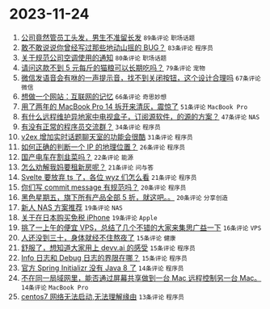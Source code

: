 # 2023-11-24

1. [公司竟然管员工头发，男生不准留长发](https://www.v2ex.com/t/994700) `89条评论` `职场话题`
1. [敢不敢说说你曾经写过那些地动山摇的 BUG？](https://www.v2ex.com/t/994763) `83条评论` `程序员`
1. [关于规范公司空调使用的通知](https://www.v2ex.com/t/994729) `80条评论` `职场话题`
1. [请问这款不到 5 元每斤的猫粮可以长期吃吗？](https://www.v2ex.com/t/994738) `79条评论` `宠物`
1. [微信发语音会有咻的一声提示音，找不到关闭按钮，这个设计合理吗](https://www.v2ex.com/t/994696) `67条评论` `微信`
1. [想做一个网站：互联网的记忆](https://www.v2ex.com/t/994818) `66条评论` `奇思妙想`
1. [用了两年的 MacBook Pro 14 拆开来清灰，震惊了](https://www.v2ex.com/t/994725) `51条评论` `MacBook Pro`
1. [有什么远程维护异地家中电视盒子，订阅源软件，的源的方案？](https://www.v2ex.com/t/994709) `47条评论` `NAS`
1. [有没有正常的程序员交流群？](https://www.v2ex.com/t/994819) `34条评论` `程序员`
1. [v2ex 增加实时话题聊天室的功能会很酷](https://www.v2ex.com/t/994721) `31条评论` `程序员`
1. [如何正确的判断一个 IP 的地理位置？](https://www.v2ex.com/t/994803) `26条评论` `程序员`
1. [国产电车在割韭菜吗？](https://www.v2ex.com/t/994845) `22条评论` `能源`
1. [怎么劝解我妈要租新房呢？](https://www.v2ex.com/t/994848) `21条评论` `问与答`
1. [Svelte 要放弃 ts 了，各位 wyz 们怎么看](https://www.v2ex.com/t/994698) `21条评论` `程序员`
1. [你们写 commit message 有规范吗？](https://www.v2ex.com/t/994797) `20条评论` `程序员`
1. [黑色星期五，旗下所有产品全部 5 折，就这吧。。](https://www.v2ex.com/t/994710) `20条评论` `分享创造`
1. [新人 NAS 方案推荐](https://www.v2ex.com/t/994862) `19条评论` `NAS`
1. [关于在日本购买免税 iPhone](https://www.v2ex.com/t/994777) `19条评论` `Apple`
1. [挑了一上午的便宜 VPS，总结了几个不错的大家来集思广益一下](https://www.v2ex.com/t/994771) `16条评论` `VPS`
1. [人还没到三十，身体就经不住熬夜了](https://www.v2ex.com/t/994820) `15条评论` `健康`
1. [舒服了，想知道大家用上 devv.ai 的感受](https://www.v2ex.com/t/994754) `15条评论` `程序员`
1. [Info 日志和 Debug 日志的界限在哪？](https://www.v2ex.com/t/994715) `15条评论` `程序员`
1. [官方 Spring Initializr 没有 Java 8 了](https://www.v2ex.com/t/994785) `14条评论` `程序员`
1. [不在同一局域网里，能否通过屏幕共享做到一台 Mac 远程控制另一台 Mac。](https://www.v2ex.com/t/994713) `14条评论` `MacBook Pro`
1. [centos7 网络无法启动,无法理解缘由](https://www.v2ex.com/t/994816) `13条评论` `程序员`
